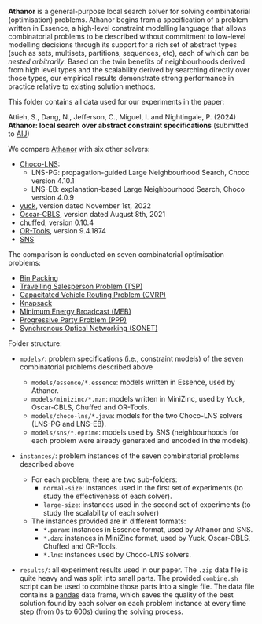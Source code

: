 **Athanor** is a general-purpose local search solver for solving combinatorial (optimisation) problems. Athanor begins from a specification of a problem written in Essence, a high-level constraint modelling language that allows combinatorial problems to be described without commitment to low-level modelling decisions through its support for a rich set of abstract types (such as sets, multisets, partitions, sequences, etc), each of which can be *nested arbitrarily*. 
Based on the twin benefits of neighbourhoods derived from high level types and the scalability derived by searching directly over those types, our empirical results demonstrate strong performance in practice relative to existing solution methods.

This folder contains all data used for our experiments in the paper:

Attieh, S., Dang, N., Jefferson, C., Miguel, I. and Nightingale, P. (2024) **Athanor: local search over abstract constraint specifications** (submitted to [AIJ](https://www.sciencedirect.com/journal/artificial-intelligence))

We compare [Athanor](https://github.com/athanor/athanor) with six other solvers:

- [Choco-LNS](https://choco-solver.org/): 
	+ LNS-PG: propagation-guided Large Neighbourhood Search, Choco version 4.10.1
	+ LNS-EB: explanation-based Large Neighbourhood Search, Choco version 4.0.9
- [yuck](https://github.com/informarte/yuck), version dated November 1st, 2022
- [Oscar-CBLS](https://user.it.uu.se/~gusbj192/fzn-oscar-cbls/latest/), version dated August 8th, 2021
- [chuffed](https://github.com/chuffed/chuffed), version 0.10.4
- [OR-Tools](https://github.com/google/or-tools), version 9.4.1874
- [SNS]()

The comparison is conducted on seven combinatorial optimisation problems:

- [Bin Packing](http://people.brunel.ac.uk/~mastjjb/jeb/orlib/binpackinfo.html)
- [Travelling Salesperson Problem (TSP)](http://comopt.ifi.uni-heidelberg.de/software/TSPLIB95/)
- [Capacitated Vehicle Routing Problem (CVRP)](http://www.vrp-rep.org/)
- [Knapsack](http://www.diku.dk/~pisinger/hardinstances_pisinger.tgz)
- [Minimum Energy Broadcast (MEB)](https://www.csplib.org/Problems/prob048/)
- [Progressive Party Problem (PPP)](https://www.csplib.org/Problems/prob013/)
- [Synchronous Optical Networking (SONET)](https://www.csplib.org/Problems/prob056/)

Folder structure:
- `models/`: problem specifications (i.e., constraint models) of the seven combinatorial problems described above
	+ `models/essence/*.essence`: models written in Essence, used by Athanor.
	+ `models/minizinc/*.mzn`: models written in MiniZinc, used by  Yuck, Oscar-CBLS, Chuffed and OR-Tools.
	+ `models/choco-lns/*.java`: models for the two Choco-LNS solvers (LNS-PG and LNS-EB).
	+ `models/sns/*.eprime`: models used by SNS (neighbourhoods for each problem were already generated and encoded in the models).

- `instances/`: problem instances of the seven combinatorial problems described above
	+ For each problem, there are two sub-folders: 
		* `normal-size`: instances used in the first set of experiments (to study the effectiveness of each solver).
		* `large-size`: instances used in the second set of experiments (to study the scalability of each solver)
	+ The instances provided are in different formats:
		* `*.param`: instances in Essence format, used by Athanor and SNS.
		* `*.dzn`: instances in MiniZinc format, used by Yuck, Oscar-CBLS, Chuffed and OR-Tools.
		* `*.lns`: instances used by Choco-LNS solvers.

- `results/`: all experiment results used in our paper. The `.zip` data file is quite heavy and was split into small parts. The provided `combine.sh` script can be used to combine those parts into a single file. The data file contains a [pandas](https://pandas.pydata.org/) data frame, which saves the quality of the best solution found by each solver on each problem instance at every time step (from 0s to 600s) during the solving process.


